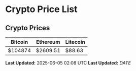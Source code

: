 # Crypto Price List

## Crypto Prices
| Bitcoin | Ethereum | Litecoin |
| ------- | -------- | -------- |
| $104874 | $2609.51 | $88.63 |
**Last Updated:** 2025-06-05 02:08 UTC
**Last Updated:** $DATE$
